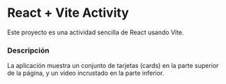 # React + Vite Activity

Este proyecto es una actividad sencilla de React usando Vite.

### Descripción

La aplicación muestra un conjunto de tarjetas (cards) en la parte superior de la página, y un video incrustado en la parte inferior.

